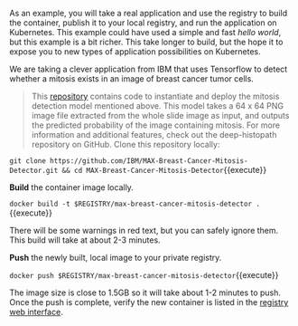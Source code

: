 As an example, you will take a real application and use the registry to build the container, publish it to your local registry, and run the application on Kubernetes. This example could have used a simple and fast _hello world_, but this example is a bit richer. This take longer to build, but the hope it to expose you to new types of application possibilities on Kubernetes.

We are taking a clever application from IBM that uses Tensorflow to detect whether a mitosis exists in an image of breast cancer tumor cells.

> This [repository](https://github.com/IBM/MAX-Breast-Cancer-Mitosis-Detector) contains code to instantiate and deploy the mitosis detection model mentioned above. This model takes a 64 x 64 PNG image file extracted from the whole slide image as input, and outputs the predicted probability of the image containing mitosis. For more information and additional features, check out the deep-histopath repository on GitHub.
Clone this repository locally:

`git clone https://github.com/IBM/MAX-Breast-Cancer-Mitosis-Detector.git && cd MAX-Breast-Cancer-Mitosis-Detector`{{execute}}

**Build** the container image locally.

`docker build -t $REGISTRY/max-breast-cancer-mitosis-detector .`{{execute}}

There will be some warnings in red text, but you can safely ignore them. This build will take at about 2-3 minutes.

**Push** the newly built, local image to your private registry.

`docker push $REGISTRY/max-breast-cancer-mitosis-detector`{{execute}}

The image size is close to 1.5GB so it will take about 1-2 minutes to push. Once the push is complete, verify the new container is listed in the [registry web interface](https://[[HOST_SUBDOMAIN]]-31000-[[KATACODA_HOST]].environments.katacoda.com/).
